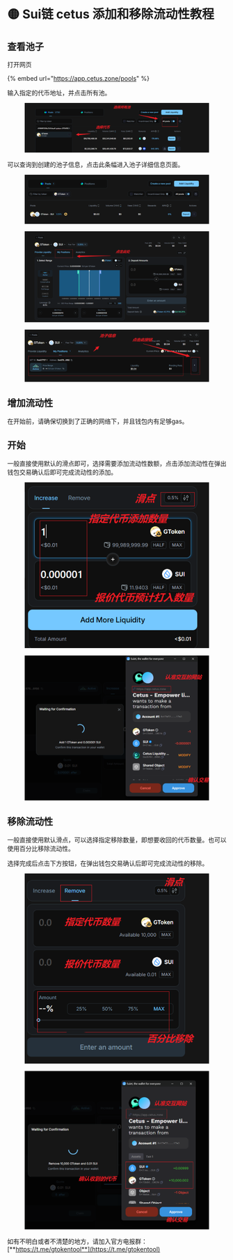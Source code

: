 # 🟡 Sui链 cetus 添加和移除流动性教程

## 查看池子

打开网页

{% embed url="https://app.cetus.zone/pools" %}

输入指定的代币地址，并点击所有池。

<figure><img src="../.gitbook/assets/image (457).png" alt=""><figcaption></figcaption></figure>

可以查询到创建的池子信息，点击此条幅进入池子详细信息页面。

<figure><img src="../.gitbook/assets/image (456).png" alt=""><figcaption></figcaption></figure>

<figure><img src="../.gitbook/assets/image (458).png" alt=""><figcaption></figcaption></figure>

<figure><img src="../.gitbook/assets/image (460).png" alt=""><figcaption></figcaption></figure>

## 增加流动性

在开始前，请确保切换到了正确的网络下，并且钱包内有足够gas。

## 开始

一般直接使用默认的滑点即可，选择需要添加流动性数额，点击添加流动性在弹出钱包交易确认后即可完成流动性的添加。

<figure><img src="../.gitbook/assets/image (461).png" alt=""><figcaption></figcaption></figure>

<figure><img src="../.gitbook/assets/image (462).png" alt=""><figcaption></figcaption></figure>

## 移除流动性

一般直接使用默认滑点，可以选择指定移除数量，即想要收回的代币数量。也可以使用百分比移除流动性。

选择完成后点击下方按钮，在弹出钱包交易确认后即可完成流动性的移除。

<figure><img src="../.gitbook/assets/image (463).png" alt=""><figcaption></figcaption></figure>

<figure><img src="../.gitbook/assets/image (464).png" alt=""><figcaption></figcaption></figure>

如有不明白或者不清楚的地方，请加入官方电报群：[**https://t.me/gtokentool**](https://t.me/gtokentool)
